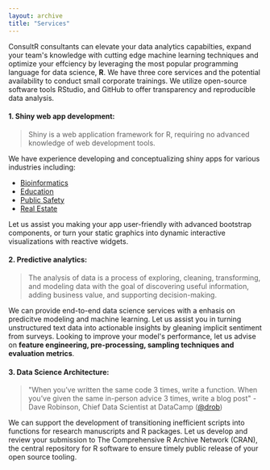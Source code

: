 ```yaml
---
layout: archive
title: "Services"
---
```



ConsultR consultants can elevate your data analytics capabilties, expand your team's knowledge with cutting edge machine learning techniques and optimize your effciency by leveraging the most popular programming language for data science, **R**. We have three core services and the potential availability to conduct small corporate trainings. We utilize open-source software tools RStudio, and GitHub to offer transparency and reproducible data analysis.
 
 
#### 1. Shiny web app development: 

> Shiny is a web application framework for R, requiring no advanced knowledge of web development tools.

We have experience developing and conceptualizing shiny apps for various industries including: 
- [Bioinformatics](https://github.com/jasdumas/shinyGEO)
- [Education](https://ct-data-collaborative.github.io/shiny-server/index.html)
- [Public Safety](https://jasminedumas.shinyapps.io/hartford-crime/)
- [Real Estate](https://jasdumas.github.io/tech-short-papers/flex-realestate.html)

Let us assist you making your app user-friendly with advanced bootstrap components, or turn your static graphics into dynamic interactive visualizations with reactive widgets.

#### 2. Predictive analytics:

> The analysis of data is a process of exploring, cleaning, transforming, and modeling data with the goal of discovering useful information, adding business value, and supporting decision-making.

We can provide end-to-end data science services with a enhasis on predicitve modeling and machine learning. Let us assist you in turning unstructured text data into actionable insights by gleaning implicit sentiment from surveys. Looking to improve your model's performance, let us advise on **feature engineering, pre-processing, sampling techniques and evaluation metrics**.


#### 3. Data Science Architecture:

> "When you’ve written the same code 3 times, write a function. When you’ve given the same in-person advice 3 times, write a blog post" - Dave Robinson, Chief Data Scientist at DataCamp ([@drob](https://twitter.com/drob/status/928447584712253440))

We can support the development of transitioning inefficient scripts into functions for research manuscripts and R packages. Let us develop and review your submission to The Comprehensive R Archive Network (CRAN), the central repository for R software to ensure timely public release of your open source tooling. 




